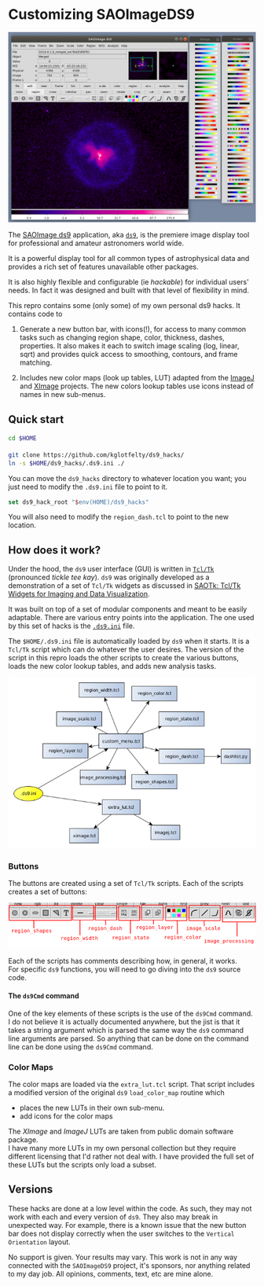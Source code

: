 # Customizing SAOImageDS9

![ds9_ui.png](ds9_ui.png)


The [SAOImage ds9](http://ds9.si.edu) 
application, aka [`ds9`](https://github.com/SAOImageDS9/SAOImageDS9), 
is the premiere image display tool for 
professional and amateur astronomers world wide.

It is a powerful display tool for all common types of astrophysical data
and provides a rich set of features unavailable other packages.

It is also highly flexible and configurable (ie _hackable_) for individual 
users' needs.  In fact it was designed and built with that level of 
flexibility in mind.

This repro contains some (only some) of my own personal ds9 hacks. 
It contains code to

1. Generate a new button bar, with icons(!), for access to many common 
   tasks such as changing region shape, color, thickness, dashes, properties.
   It also makes it each to switch image scaling (log, linear, sqrt)
   and provides quick access to smoothing, contours, and frame matching.

2. Includes new color maps (look up tables, LUT) adapted from 
   the [ImageJ](https://imagej.nih.gov/ij/) and 
   [XImage](https://heasarc.gsfc.nasa.gov/xanadu/ximage/ximage.html)
   projects.  The new colors lookup tables use icons instead of names 
   in new sub-menus.
   

## Quick start

```bash
cd $HOME

git clone https://github.com/kglotfelty/ds9_hacks/
ln -s $HOME/ds9_hacks/.ds9.ini ./
```

You can move the `ds9_hacks` directory to whatever location you want; 
you just need to modify the `.ds9.ini` file to point to it.  

```tcl
set ds9_hack_root "$env(HOME)/ds9_hacks"
```

You will also need to modify the `region_dash.tcl` to point to the new location.


## How does it work?


Under the hood, the `ds9` user interface (GUI) is written in [`Tcl/Tk`](https://www.tcl.tk/) 
(pronounced _tickle tee kay_).  `ds9` was originally developed as a demonstration of a 
set of `Tcl/Tk`  widgets as discussed in
[SAOTk: Tcl/Tk Widgets for Imaging and Data Visualization](http://www.adass.org/adass/proceedings/adass98/joyew/).

It was built on top of a set of modular components and meant to be easily
adaptable.  There are various entry points into the application.  The
one used by this set of hacks is the [`.ds9.ini`](http://ds9.si.edu/doc/ref/file.html#StartupFile) file.

The `$HOME/.ds9.ini` file is automatically loaded by `ds9` when it starts.  It is
a `Tcl/Tk` script which can do whatever the user desires.  The
version of the script in this repro loads the other scripts to create the various buttons,
loads the new color lookup tables, and adds new analysis tasks.

![design.png](design.png)

### Buttons

The buttons are created using a set of `Tcl/Tk` scripts.  Each of the scripts 
creates a set of buttons:

![ds9_buttons.png](ds9_buttons.png)


Each of the scripts has comments describing how, in general, it works.  
For specific `ds9` functions, you will need to go diving into the 
`ds9` source code.


#### The `ds9Cmd` command

One of the key elements of these scripts is the use of the `ds9Cmd` command.
I do not believe it is actually documented anywhere, but the jist is that
it takes a string argument which is parsed the same way the `ds9` command line
arguments are parsed.  So anything that can be done on the command line 
can be done using the `ds9Cmd` command.  


### Color Maps

The color maps are loaded via the `extra_lut.tcl` script.  That script
includes a modified version of the original `ds9` `load_color_map` routine
which 

- places the new LUTs in their own sub-menu.
- add icons for the color maps 

The _XImage_ and _ImageJ_ LUTs are taken from public domain software package.  
I have many more LUTs in my own personal collection but they require 
different licensing that I'd rather not deal with.  I have provided the
full set of these LUTs but the scripts only load a subset.  


## Versions

These hacks are done at a low level within the code.  As such, they may
not work with each and every version of `ds9`.  They also may break
in unexpected way.  For example, there is a known issue that the
new button bar does not display correctly when the user switches to the
`Vertical Orientation` layout.

No support is given.  Your results may vary.  This work is not 
in any way connected with the `SAOImageDS9` project, it's sponsors, 
nor anything related to my day job.   All opinions, comments, text, etc are
mine alone.






